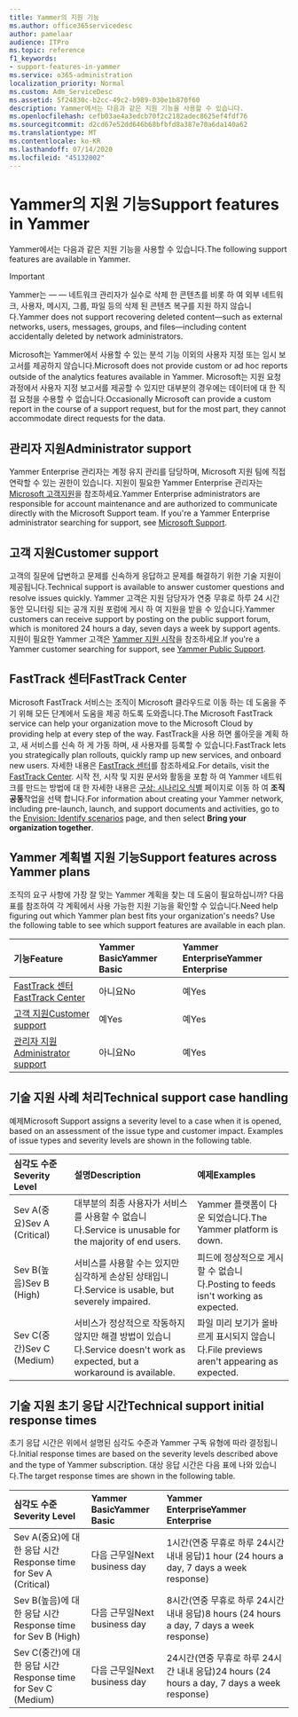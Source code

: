 ```yaml
---
title: Yammer의 지원 기능
ms.author: office365servicedesc
author: pamelaar
audience: ITPro
ms.topic: reference
f1_keywords:
- support-features-in-yammer
ms.service: o365-administration
localization_priority: Normal
ms.custom: Adm_ServiceDesc
ms.assetid: 5f24830c-b2cc-49c2-b989-030e1b870f60
description: Yammer에서는 다음과 같은 지원 기능을 사용할 수 있습니다.
ms.openlocfilehash: cefb03ae4a3edcb70f2c2182adec8625ef4fdf76
ms.sourcegitcommit: d2cd67e52dd646b68bfbfd8a387e70a6da140a62
ms.translationtype: MT
ms.contentlocale: ko-KR
ms.lasthandoff: 07/14/2020
ms.locfileid: "45132002"
---
```

# <a name="support-features-in-yammer"></a><span data-ttu-id="39838-103">Yammer의 지원 기능</span><span class="sxs-lookup"><span data-stu-id="39838-103">Support features in Yammer</span></span>

<span data-ttu-id="39838-104">Yammer에서는 다음과 같은 지원 기능을 사용할 수 있습니다.</span><span class="sxs-lookup"><span data-stu-id="39838-104">The following support features are available in Yammer.</span></span>
  
> [!IMPORTANT]
> <span data-ttu-id="39838-105">Yammer는 &mdash; &mdash; 네트워크 관리자가 실수로 삭제 한 콘텐츠를 비롯 하 여 외부 네트워크, 사용자, 메시지, 그룹, 파일 등의 삭제 된 콘텐츠 복구를 지원 하지 않습니다.</span><span class="sxs-lookup"><span data-stu-id="39838-105">Yammer does not support recovering deleted content&mdash;such as external networks, users, messages, groups, and files&mdash;including content accidentally deleted by network administrators.</span></span>
>
> <span data-ttu-id="39838-106">Microsoft는 Yammer에서 사용할 수 있는 분석 기능 이외의 사용자 지정 또는 임시 보고서를 제공하지 않습니다.</span><span class="sxs-lookup"><span data-stu-id="39838-106">Microsoft does not provide custom or ad hoc reports outside of the analytics features available in Yammer.</span></span> <span data-ttu-id="39838-107">Microsoft는 지원 요청 과정에서 사용자 지정 보고서를 제공할 수 있지만 대부분의 경우에는 데이터에 대 한 직접 요청을 수용할 수 없습니다.</span><span class="sxs-lookup"><span data-stu-id="39838-107">Occasionally Microsoft can provide a custom report in the course of a support request, but for the most part, they cannot accommodate direct requests for the data.</span></span>

## <a name="administrator-support"></a><span data-ttu-id="39838-108">관리자 지원</span><span class="sxs-lookup"><span data-stu-id="39838-108">Administrator support</span></span>

<span data-ttu-id="39838-p102">Yammer Enterprise 관리자는 계정 유지 관리를 담당하며, Microsoft 지원 팀에 직접 연락할 수 있는 권한이 있습니다. 지원이 필요한 Yammer Enterprise 관리자는 [Microsoft 고객지원](https://go.microsoft.com/fwlink/p/?LinkId=330922)을 참조하세요.</span><span class="sxs-lookup"><span data-stu-id="39838-p102">Yammer Enterprise administrators are responsible for account maintenance and are authorized to communicate directly with the Microsoft Support team. If you're a Yammer Enterprise administrator searching for support, see [Microsoft Support](https://go.microsoft.com/fwlink/p/?LinkId=330922).</span></span>

## <a name="customer-support"></a><span data-ttu-id="39838-111">고객 지원</span><span class="sxs-lookup"><span data-stu-id="39838-111">Customer support</span></span>

<span data-ttu-id="39838-112">고객의 질문에 답변하고 문제를 신속하게 응답하고 문제를 해결하기 위한 기술 지원이 제공됩니다.</span><span class="sxs-lookup"><span data-stu-id="39838-112">Technical support is available to answer customer questions and resolve issues quickly.</span></span> <span data-ttu-id="39838-113">Yammer 고객은 지원 담당자가 연중 무휴로 하루 24 시간 동안 모니터링 되는 공개 지원 포럼에 게시 하 여 지원을 받을 수 있습니다.</span><span class="sxs-lookup"><span data-stu-id="39838-113">Yammer customers can receive support by posting on the public support forum, which is monitored 24 hours a day, seven days a week by support agents.</span></span> <span data-ttu-id="39838-114">지원이 필요한 Yammer 고객은 [Yammer 지원 시작](https://go.microsoft.com/fwlink/p/?LinkId=330921)을 참조하세요.</span><span class="sxs-lookup"><span data-stu-id="39838-114">If you're a Yammer customer searching for support, see [Yammer Public Support](https://go.microsoft.com/fwlink/p/?LinkId=330921).</span></span>
   
## <a name="fasttrack-center"></a><span data-ttu-id="39838-115">FastTrack 센터</span><span class="sxs-lookup"><span data-stu-id="39838-115">FastTrack Center</span></span>

<span data-ttu-id="39838-116">Microsoft FastTrack 서비스는 조직이 Microsoft 클라우드로 이동 하는 데 도움을 주기 위해 모든 단계에서 도움을 제공 하도록 도와줍니다.</span><span class="sxs-lookup"><span data-stu-id="39838-116">The Microsoft FastTrack service can help your organization move to the Microsoft Cloud by providing help at every step of the way.</span></span> <span data-ttu-id="39838-117">FastTrack을 사용 하면 롤아웃을 계획 하 고, 새 서비스를 신속 하 게 가동 하며, 새 사용자를 등록할 수 있습니다.</span><span class="sxs-lookup"><span data-stu-id="39838-117">FastTrack lets you strategically plan rollouts, quickly ramp up new services, and onboard new users.</span></span> <span data-ttu-id="39838-118">자세한 내용은 [FastTrack 센터](https://go.microsoft.com/fwlink/?LinkID=518597&amp;clcid=0x409)를 참조하세요.</span><span class="sxs-lookup"><span data-stu-id="39838-118">For details, visit the [FastTrack Center](https://go.microsoft.com/fwlink/?LinkID=518597&amp;clcid=0x409).</span></span> <span data-ttu-id="39838-119">시작 전, 시작 및 지원 문서와 활동을 포함 하 여 Yammer 네트워크를 만드는 방법에 대 한 자세한 내용은 [구상: 시나리오 식별](https://fasttrack.microsoft.com/office/envision/identify-scenarios) 페이지로 이동 하 여 **조직 공동**작업을 선택 합니다.</span><span class="sxs-lookup"><span data-stu-id="39838-119">For information about creating your Yammer network, including pre-launch, launch, and support documents and activities, go to the [Envision: Identify scenarios](https://fasttrack.microsoft.com/office/envision/identify-scenarios) page, and then select **Bring your organization together**.</span></span>

## <a name="support-features-across-yammer-plans"></a><span data-ttu-id="39838-120">Yammer 계획별 지원 기능</span><span class="sxs-lookup"><span data-stu-id="39838-120">Support features across Yammer plans</span></span>

<span data-ttu-id="39838-p105">조직의 요구 사항에 가장 잘 맞는 Yammer 계획을 찾는 데 도움이 필요하십니까? 다음 표를 참조하여 각 계획에서 사용 가능한 지원 기능을 확인할 수 있습니다.</span><span class="sxs-lookup"><span data-stu-id="39838-p105">Need help figuring out which Yammer plan best fits your organization's needs? Use the following table to see which support features are available in each plan.</span></span>
  
|<span data-ttu-id="39838-123">**기능**</span><span class="sxs-lookup"><span data-stu-id="39838-123">**Feature**</span></span>|<span data-ttu-id="39838-124">**Yammer Basic**</span><span class="sxs-lookup"><span data-stu-id="39838-124">**Yammer Basic**</span></span>|<span data-ttu-id="39838-125">**Yammer Enterprise**</span><span class="sxs-lookup"><span data-stu-id="39838-125">**Yammer Enterprise**</span></span>|
|:-----|:-----|:-----|
|[<span data-ttu-id="39838-126">FastTrack 센터</span><span class="sxs-lookup"><span data-stu-id="39838-126">FastTrack Center</span></span>](https://go.microsoft.com/fwlink/?LinkID=518597&amp;clcid=0x409) <br/> |<span data-ttu-id="39838-127">아니요</span><span class="sxs-lookup"><span data-stu-id="39838-127">No</span></span>  <br/> |<span data-ttu-id="39838-128">예</span><span class="sxs-lookup"><span data-stu-id="39838-128">Yes</span></span>  <br/> |
|[<span data-ttu-id="39838-129">고객 지원</span><span class="sxs-lookup"><span data-stu-id="39838-129">Customer support</span></span>](support-features-in-yammer.md#customer-support) <br/> |<span data-ttu-id="39838-130">예</span><span class="sxs-lookup"><span data-stu-id="39838-130">Yes</span></span>  <br/> |<span data-ttu-id="39838-131">예</span><span class="sxs-lookup"><span data-stu-id="39838-131">Yes</span></span>  <br/> |
|[<span data-ttu-id="39838-132">관리자 지원</span><span class="sxs-lookup"><span data-stu-id="39838-132">Administrator support</span></span>](support-features-in-yammer.md#administrator-support) <br/> |<span data-ttu-id="39838-133">아니요</span><span class="sxs-lookup"><span data-stu-id="39838-133">No</span></span>  <br/> |<span data-ttu-id="39838-134">예</span><span class="sxs-lookup"><span data-stu-id="39838-134">Yes</span></span>  <br/> |
 
## <a name="technical-support-case-handling"></a><span data-ttu-id="39838-135">기술 지원 사례 처리</span><span class="sxs-lookup"><span data-stu-id="39838-135">Technical support case handling</span></span>

<span data-ttu-id="39838-p106">예제</span><span class="sxs-lookup"><span data-stu-id="39838-p106">Microsoft Support assigns a severity level to a case when it is opened, based on an assessment of the issue type and customer impact. Examples of issue types and severity levels are shown in the following table.</span></span> 
  
|<span data-ttu-id="39838-138">**심각도 수준**</span><span class="sxs-lookup"><span data-stu-id="39838-138">**Severity Level**</span></span>|<span data-ttu-id="39838-139">**설명**</span><span class="sxs-lookup"><span data-stu-id="39838-139">**Description**</span></span>|<span data-ttu-id="39838-140">**예제**</span><span class="sxs-lookup"><span data-stu-id="39838-140">**Examples**</span></span>|
|:-----|:-----|:-----|
|<span data-ttu-id="39838-141">Sev A(중요)</span><span class="sxs-lookup"><span data-stu-id="39838-141">Sev A (Critical)</span></span>  <br/> |<span data-ttu-id="39838-142">대부분의 최종 사용자가 서비스를 사용할 수 없습니다.</span><span class="sxs-lookup"><span data-stu-id="39838-142">Service is unusable for the majority of end users.</span></span>  <br/> |<span data-ttu-id="39838-143">Yammer 플랫폼이 다운 되었습니다.</span><span class="sxs-lookup"><span data-stu-id="39838-143">The Yammer platform is down.</span></span>  <br/> |
|<span data-ttu-id="39838-144">Sev B(높음)</span><span class="sxs-lookup"><span data-stu-id="39838-144">Sev B (High)</span></span>  <br/> |<span data-ttu-id="39838-145">서비스를 사용할 수는 있지만 심각하게 손상된 상태입니다.</span><span class="sxs-lookup"><span data-stu-id="39838-145">Service is usable, but severely impaired.</span></span>  <br/> |<span data-ttu-id="39838-146">피드에 정상적으로 게시할 수 없습니다.</span><span class="sxs-lookup"><span data-stu-id="39838-146">Posting to feeds isn't working as expected.</span></span>  <br/> |
|<span data-ttu-id="39838-147">Sev C(중간)</span><span class="sxs-lookup"><span data-stu-id="39838-147">Sev C (Medium)</span></span>  <br/> |<span data-ttu-id="39838-148">서비스가 정상적으로 작동하지 않지만 해결 방법이 있습니다.</span><span class="sxs-lookup"><span data-stu-id="39838-148">Service doesn't work as expected, but a workaround is available.</span></span>  <br/> |<span data-ttu-id="39838-149">파일 미리 보기가 올바르게 표시되지 않습니다.</span><span class="sxs-lookup"><span data-stu-id="39838-149">File previews aren't appearing as expected.</span></span>  <br/> |

## <a name="technical-support-initial-response-times"></a><span data-ttu-id="39838-150">기술 지원 초기 응답 시간</span><span class="sxs-lookup"><span data-stu-id="39838-150">Technical support initial response times</span></span>

<span data-ttu-id="39838-151">초기 응답 시간은 위에서 설명된 심각도 수준과 Yammer 구독 유형에 따라 결정됩니다.</span><span class="sxs-lookup"><span data-stu-id="39838-151">Initial response times are based on the severity levels described above and the type of Yammer subscription.</span></span> <span data-ttu-id="39838-152">대상 응답 시간은 다음 표에 나와 있습니다.</span><span class="sxs-lookup"><span data-stu-id="39838-152">The target response times are shown in the following table.</span></span>
  
|<span data-ttu-id="39838-153">**심각도 수준**</span><span class="sxs-lookup"><span data-stu-id="39838-153">**Severity Level**</span></span>|<span data-ttu-id="39838-154">**Yammer Basic**</span><span class="sxs-lookup"><span data-stu-id="39838-154">**Yammer Basic**</span></span>|<span data-ttu-id="39838-155">**Yammer Enterprise**</span><span class="sxs-lookup"><span data-stu-id="39838-155">**Yammer Enterprise**</span></span>|
|:-----|:-----|:-----|
|<span data-ttu-id="39838-156">Sev A(중요)에 대한 응답 시간</span><span class="sxs-lookup"><span data-stu-id="39838-156">Response time for Sev A (Critical)</span></span>  <br/> |<span data-ttu-id="39838-157">다음 근무일</span><span class="sxs-lookup"><span data-stu-id="39838-157">Next business day</span></span>  <br/> |<span data-ttu-id="39838-158">1시간(연중 무휴로 하루 24시간 내내 응답)</span><span class="sxs-lookup"><span data-stu-id="39838-158">1 hour (24 hours a day, 7 days a week response)</span></span>  <br/> |
|<span data-ttu-id="39838-159">Sev B(높음)에 대한 응답 시간</span><span class="sxs-lookup"><span data-stu-id="39838-159">Response time for Sev B (High)</span></span>  <br/> |<span data-ttu-id="39838-160">다음 근무일</span><span class="sxs-lookup"><span data-stu-id="39838-160">Next business day</span></span>  <br/> |<span data-ttu-id="39838-161">8시간(연중 무휴로 하루 24시간 내내 응답)</span><span class="sxs-lookup"><span data-stu-id="39838-161">8 hours (24 hours a day, 7 days a week response)</span></span>  <br/> |
|<span data-ttu-id="39838-162">Sev C(중간)에 대한 응답 시간</span><span class="sxs-lookup"><span data-stu-id="39838-162">Response time for Sev C (Medium)</span></span>  <br/> |<span data-ttu-id="39838-163">다음 근무일</span><span class="sxs-lookup"><span data-stu-id="39838-163">Next business day</span></span>  <br/> |<span data-ttu-id="39838-164">24시간(연중 무휴로 하루 24시간 내내 응답)</span><span class="sxs-lookup"><span data-stu-id="39838-164">24 hours (24 hours a day, 7 days a week response)</span></span>  <br/> |
